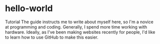 # hello-world
Tutorial
The guide instructs me to write about myself here, so I'm a novice at programming and coding. Generally, I spend more time working with hardware.
Ideally, as I've been making websites recently for people, I'd like to learn how to use GitHub to make this easier.
